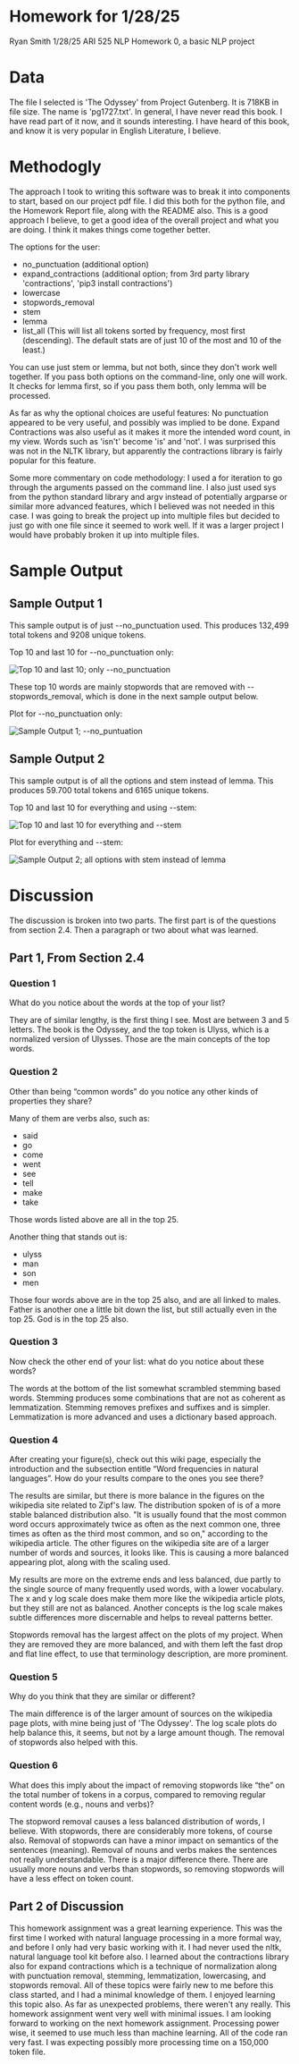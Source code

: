 # Homework for 1/28/25
Ryan Smith
1/28/25
ARI 525 NLP
Homework 0, a basic NLP project

# Data

The file I selected is 'The Odyssey' from Project Gutenberg.  It is 718KB in file size.  The name is 'pg1727.txt'.  In general, I have never read this book.  I have read part of it now, and it sounds interesting.  I have heard of this book, and know it is very popular in English Literature, I believe.

# Methodogly

The approach I took to writing this software was to break it into components to start, based on our project pdf file.  I did this both for the python file, and the Homework Report file, along with the README also.  This is a good approach I believe, to get a good idea of the overall project and what you are doing.  I think it makes things come together better.

The options for the user:

- no_punctuation (additional option)
- expand_contractions (additional option; from 3rd party library 'contractions', 'pip3 install contractions')
- lowercase
- stopwords_removal
- stem
- lemma
- list_all (This will list all tokens sorted by frequency, most first (descending). The default stats are of just 10 of the most and 10 of the least.)

You can use just stem or lemma, but not both, since they don't work well together.  If you pass both options on the command-line, only one will work.  It checks for lemma first, so if you pass them both, only lemma will be processed.

As far as why the optional choices are useful features: No punctuation appeared to be very useful, and possibly was implied to be done.  Expand Contractions was also useful as it makes it more the intended word count, in my view.  Words such as 'isn't' become 'is' and 'not'.  I was surprised this was not in the NLTK library, but apparently the contractions library is fairly popular for this feature.

Some more commentary on code methodology:  I used a for iteration to go through the arguments passed on the command line.  I also just used sys from the python standard library and argv instead of potentially argparse or similar more advanced features, which I believed was not needed in this case.  I was going to break the project up into multiple files but decided to just go with one file since it seemed to work well.  If it was a larger project I would have probably broken it up into multiple files.

# Sample Output

## Sample Output 1
This sample output is of just --no_punctuation used.  This produces 132,499 total tokens and 9208 unique tokens.

Top 10 and last 10 for --no_punctuation only:

![Top 10 and last 10; only --no_punctuation](./only--no_punctuation-10.png)

These top 10 words are mainly stopwords that are removed with --stopwords_removal, which is done in the next sample output below.

Plot for --no_punctuation only:

![Sample Output 1; --no_puntuation](./only--no_punctuation.png)

## Sample Output 2
This sample output is of all the options and stem instead of lemma.  This produces 59.700 total tokens and 6165 unique tokens.

Top 10 and last 10 for everything and using --stem:

![Top 10 and last 10 for everything and --stem](./everything--stem-10.png)

Plot for everything and --stem:

![Sample Output 2; all options with stem instead of lemma](./everything--stem.png)

# Discussion

The discussion is broken into two parts.  The first part is of the questions from section 2.4.  Then a paragraph or two about what was learned.

## Part 1, From Section 2.4

### Question 1
What do you notice about the words at the top of your list?

They are of similar lengthy, is the first thing I see.  Most are between 3 and 5 letters.  The book is the Odyssey, and the top token is Ulyss, which is a normalized version of Ulysses.  Those are the main concepts of the top words.

### Question 2
Other than being “common words” do you notice any other kinds of properties they share?

Many of them are verbs also, such as:

- said
- go
- come
- went
- see
- tell
- make
- take

Those words listed above are all in the top 25.

Another thing that stands out is:

- ulyss
- man
- son
- men

Those four words above are in the top 25 also, and are all linked to males.  Father is another one a little bit down the list, but still actually even in the top 25.  God is in the top 25 also.

### Question 3
Now check the other end of your list: what do you notice about these words?

The words at the bottom of the list somewhat scrambled stemming based words.  Stemming produces some combinations that are not as coherent as lemmatization.  Stemming removes prefixes and suffixes and is simpler. Lemmatization is more advanced and uses a dictionary based approach.

### Question 4
After creating your figure(s), check out this wiki page, especially the introduction and the subsection entitle “Word frequencies in natural languages”. How do your results compare to the ones you see there?

The results are similar, but there is more balance in the figures on the wikipedia site related to Zipf's law.  The distribution spoken of is of a more stable balanced distribution also.  "It is usually found that the most common word occurs approximately twice as often as the next common one, three times as often as the third most common, and so on," according to the wikipedia article.  The other figures on the wikipedia site are of a larger number of words and sources, it looks like.  This is causing a more balanced appearing plot, along with the scaling used.  

My results are more on the extreme ends and less balanced, due partly to the single source of many frequently used words, with a lower vocabulary.  The x and y log scale does make them more like the wikipedia article plots, but they still are not as balanced.  Another concepts is the log scale makes subtle differences more discernable and helps to reveal patterns better.

Stopwords removal has the largest affect on the plots of my project.  When they are removed they are more balanced, and with them left the fast drop and flat line effect, to use that terminology description, are more prominent.

### Question 5
Why do you think that they are similar or different?

The main difference is of the larger amount of sources on the wikipedia page plots, with mine being just of 'The Odyssey'.  The log scale plots do help balance this, it seems, but not by a large amount though.  The removal of stopwords also helped with this.

### Question 6
What does this imply about the impact of removing stopwords like “the” on the total number of tokens in a corpus, compared to removing regular content words (e.g., nouns and verbs)?

The stopword removal causes a less balanced distribution of words, I believe.  With stopwords, there are considerably more tokens, of course also.  Removal of stopwords can have a minor impact on semantics of the sentences (meaning).  Removal of nouns and verbs makes the sentences not really understandable.  There is a major difference there. There are usually more nouns and verbs than stopwords, so removing stopwords will have a less effect on token count.

## Part 2 of Discussion

This homework assignment was a great learning experience.  This was the first time I worked with natural language processing in a more formal way, and before I only had very basic working with it.  I had never used the nltk, natural language tool kit before also.  I learned about the contractions library also for expand contractions which is a technique of normalization along with punctuation removal, stemming, lemmatization, lowercasing, and stopwords removal.  All of these topics were fairly new to me before this class started, and I had a minimal knowledge of them.  I enjoyed learning this topic also.  As far as unexpected problems, there weren't any really.  This homework assignment went very well with minimal issues.  I am looking forward to working on the next homework assignment.  Processing power wise, it seemed to use much less than machine learning.  All of the code ran very fast.  I was expecting possibly more processing time on a 150,000 token file.
